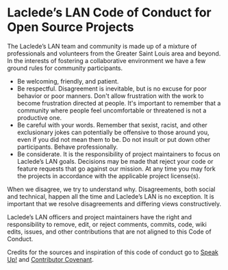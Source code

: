 # Laclede’s LAN Code of Conduct for Open Source Projects

The Laclede’s LAN team and community is made up of a mixture of professionals and volunteers from the Greater Saint Louis area and beyond.
In the interests of fostering a collaborative environment we have a few ground rules for community participants.

* Be welcoming, friendly, and patient.
* Be respectful. Disagreement is inevitable, but is no excuse for poor behavior or poor manners. Don't allow frustration with the work to
become frustration directed at people. It's important to remember that a community where people feel uncomfortable or threatened is not a
productive one.
* Be careful with your words. Remember that sexist, racist, and other exclusionary jokes can potentially be offensive to those around you,
even if you did not mean them to be. Do not insult or put down other participants. Behave professionally.
* Be considerate. It is the responsibility of project maintainers to focus on Laclede’s LAN goals. Decisions may be made that reject your
code or feature requests that go against our mission. At any time you may fork the projects in accordance with the applicable project
license(s).

When we disagree, we try to understand why. Disagreements, both social and technical, happen all the time and Laclede’s LAN is no exception.
It is important that we resolve disagreements and differing views constructively.

Laclede’s LAN officers and project maintainers have the right and responsibility to remove, edit, or reject comments, commits, code, wiki
edits, issues, and other contributions that are not aligned to this Code of Conduct.

Credits for the sources and inspiration of this code of conduct go to [Speak
Up!](https://web.archive.org/web/20141109123859/http://speakup.io/coc.html) and [Contributor Covenant](https://archive.fo/ocyAN).
